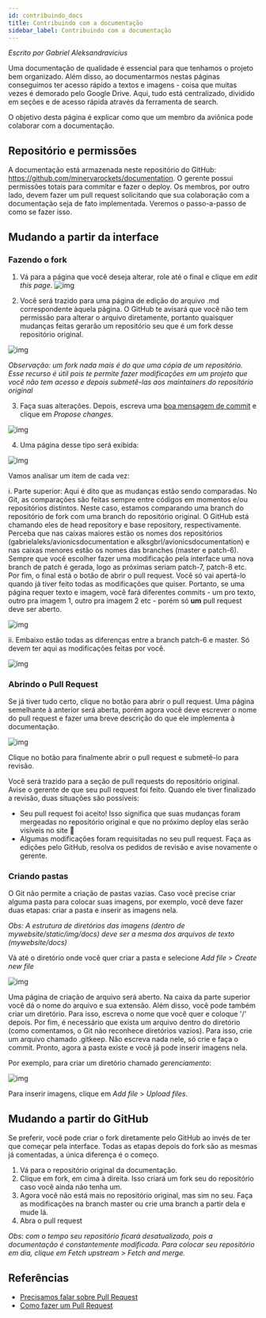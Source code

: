 ```yaml
---
id: contribuindo_docs
title: Contribuindo com a documentação
sidebar_label: Contribuindo com a documentação
---
```

*Escrito por Gabriel Aleksandravicius*

Uma documentação de qualidade é essencial para que tenhamos o projeto bem organizado. Além disso, ao documentarmos nestas páginas conseguimos ter acesso rápido a textos e imagens - coisa que muitas vezes é demorado pelo Google Drive. Aqui, tudo está centralizado, dividido em seções e de acesso rápida através da ferramenta de search.

O objetivo desta página é explicar como que um membro da aviônica pode colaborar com a documentação.

## Repositório e permissões
A documentação está armazenada neste repositório do GitHub: https://github.com/minervarockets/documentation. O gerente possui permissões totais para commitar e fazer o deploy. Os membros, por outro lado, devem fazer um pull request solicitando que sua colaboração com a documentação seja de fato implementada. Veremos o passo-a-passo de como se fazer isso.

## Mudando a partir da interface
### Fazendo o fork

1. Vá para a página que você deseja alterar, role até o final e clique em *edit this page*.
![img](/img/docs/gerenciamento/edit_from_page.png)

2. Você será trazido para uma página de edição do arquivo .md correspondente àquela página. O GitHub te avisará que você não tem permissão para alterar o arquivo diretamente, portanto quaisquer mudanças feitas gerarão um repositório seu que é um fork desse repositório original. 

![img](/img/docs/gerenciamento/changing_in_github.jpg)

*Observação: um fork nada mais é do que uma cópia de um repositório. Esse recurso é útil pois te permite fazer modificações em um projeto que você não tem acesso e depois submetê-las aos maintainers do repositório original*

3. Faça suas alterações. Depois, escreva uma [boa mensagem de commit](https://www.lucascaton.com.br/2017/10/16/como-escrever-mensagens-de-commits-no-git) e clique em *Propose changes*.

![img](/img/docs/gerenciamento/proposing_changes.png)

4. Uma página desse tipo será exibida:

![img](/img/docs/gerenciamento/diff_complete.jpg)

Vamos analisar um item de cada vez:

i. Parte superior: Aqui é dito que as mudanças estão sendo comparadas. No Git, as comparações são feitas sempre entre códigos em momentos e/ou repositórios distintos. Neste caso, estamos comparando uma branch do repositório de fork com uma branch do repositório original. O GitHub está chamando eles de head repository e base repository, respectivamente. Perceba que nas caixas maiores estão os nomes dos repositórios (gabrielaleks/avionicsdocumentation e alksgbrl/avionicsdocumentation) e nas caixas menores estão os nomes das branches (master e patch-6). Sempre que você escolher fazer uma modificação pela interface uma nova branch de patch é gerada, logo as próximas seriam patch-7, patch-8 etc. Por fim, o final está o botão de abrir o pull request. Você só vai apertá-lo quando já tiver feito todas as modificações que quiser. Portanto, se uma página requer texto e imagem, você fará diferentes commits - um pro texto, outro pra imagem 1, outro pra imagem 2 etc - porém só **um** pull request deve ser aberto.

![img](/img/docs/gerenciamento/diff_comparing.jpg)

ii. Embaixo estão todas as diferenças entre a branch patch-6 e master. Só devem ter aqui as modificações feitas por você.

![img](/img/docs/gerenciamento/diff_changes.jpg)

### Abrindo o Pull Request
Se já tiver tudo certo, clique no botão para abrir o pull request. Uma página semelhante à anterior será aberta, porém agora você deve escrever o nome do pull request e fazer uma breve descrição do que ele implementa à documentação.

![img](/img/docs/gerenciamento/pull_request.jpg)

Clique no botão para finalmente abrir o pull request e submetê-lo para revisão. 

Você será trazido para a seção de pull requests do repositório original. Avise o gerente de que seu pull request foi feito. Quando ele tiver finalizado a revisão, duas situações são possíveis:
- Seu pull request foi aceito! Isso significa que suas mudanças foram mergeadas no repositório original e que no próximo deploy elas serão visíveis no site 🥳
- Algumas modificações foram requisitadas no seu pull request. Faça as edições pelo GitHub, resolva os pedidos de revisão e avise novamente o gerente. 

### Criando pastas

O Git não permite a criação de pastas vazias. Caso você precise criar alguma pasta para colocar suas imagens, por exemplo, você deve fazer duas etapas: criar a pasta e inserir as imagens nela. 

*Obs: A estrutura de diretórios das imagens (dentro de mywebsite/static/img/docs) deve ser a mesma dos arquivos de texto (mywebsite/docs)*

Vá até o diretório onde você quer criar a pasta e selecione *Add file* > *Create new file*

![img](/img/docs/gerenciamento/create_file.png)

Uma página de criação de arquivo será aberto. Na caixa da parte superior você dá o nome do arquivo e sua extensão. Além disso, você pode também criar um diretório. Para isso, escreva o nome que você quer e coloque '/' depois. Por fim, é necessário que exista um arquivo dentro do diretório (como comentamos, o Git não reconhece diretórios vazios). Para isso, crie um arquivo chamado .gitkeep. Não escreva nada nele, só crie e faça o commit. Pronto, agora a pasta existe e você já pode inserir imagens nela.

Por exemplo, para criar um diretório chamado *gerenciamento*:

![img](/img/docs/gerenciamento/create_folder.png)

Para inserir imagens, clique em *Add file* > *Upload files*.

## Mudando a partir do GitHub
Se preferir, você pode criar o fork diretamente pelo GitHub ao invés de ter que começar pela interface. Todas as etapas depois do fork são as mesmas já comentadas, a única diferença é o começo.

1. Vá para o repositório original da documentação.
2. Clique em fork, em cima à direita. Isso criará um fork seu do repositório caso você ainda não tenha um.
3. Agora você não está mais no repositório original, mas sim no seu. Faça as modificações na branch master ou crie uma branch a partir dela e mude lá.
4. Abra o pull request

*Obs: com o tempo seu repositório ficará desatualizado, pois a documentação é constantemente modificada. Para colocar seu repositório em dia, clique em Fetch upstream > Fetch and merge.*

## Referências
- [Precisamos falar sobre Pull Request](https://gomex.me/2020/07/05/precisamos-falar-sobre-pull-request/)
- [Como fazer um Pull Request](https://www.atlassian.com/br/git/tutorials/making-a-pull-request)